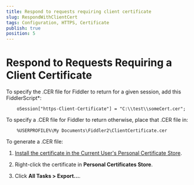 ```yaml
---
title: Respond to requests requiring client certificate
slug: RespondWithClientCert
tags: Configuration, HTTPS, Certificate
publish: true
position: 5
---
```


Respond to Requests Requiring a Client Certificate
==================================================

To specify the .CER file for Fiddler to return for a given session, add this FiddlerScript*:

		oSession["https-Client-Certificate"] = "C:\\test\\someCert.cer";

To specify a .CER file for Fiddler to return otherwise, place that .CER file in:

		%USERPROFILE%\My Documents\Fiddler2\ClientCertificate.cer

To generate a .CER file:

1. [Install the certificate in the Current User's Personal Certificate Store][1].

2. Right-click the certificate in **Personal Certificates Store**.

3. Click **All Tasks > Export...**.


[1]: https://msdn.microsoft.com/en-us/library/windows/hardware/ff546307(v=vs.85).aspx
